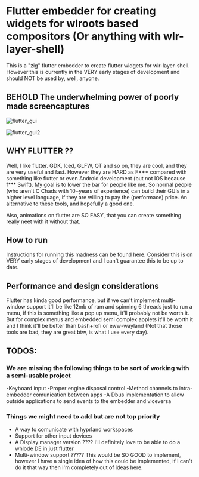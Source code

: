 
# Flutter embedder for creating widgets for wlroots based compositors (Or anything with wlr-layer-shell) 

This is a "zig" flutter embedder to create flutter widgets for wlr-layer-shell. However this is currently in the VERY early stages of development and should NOT be used by, well, anyone.

## BEHOLD The underwhelming power of poorly made screencaptures

![flutter_gui](./assets/out.gif)

![flutter_gui2](./assets/out2.gif)



## WHY FLUTTER ??

Well, I like flutter. GDK, Iced, GLFW, QT and so on, they are cool, and they are very useful and fast. However they are HARD as F*** compared with something like flutter or even Android development (but not IOS because f*** Swift). My goal is to lower the bar for people like me. So normal people (who aren't C Chads with 10+years of experience) can build their GUIs in a higher level language, if they are willing to pay the (performace) price. An alternative to these tools, and hopefully a good one.

Also, animations on flutter are SO EASY, that you can create something really neet with it without that.


## How to run

Instructions for running this madness can be found [here](./instructions.md). Consider this is on VERY early stages of development and I can't guarantee this to be up to date.

## Performance and design considerations 

Flutter has kinda good performance, but if we can't implement multi-window support it'll be like 12mb of ram and spinning 6 threads just to run a menu, if this is something like a pop up menu, it'll probably not be worth it. But for complex menus and embedded semi complex applets it'll be worth it and I think it'll be better than bash+rofi or eww-wayland (Not that those tools are bad, they are great btw, is what I use every day).

## TODOS:

### We are missing the following things to be sort of working with a semi-usable project

-Keyboard input
-Proper engine disposal control
-Method channels to intra-embedder comunication between apps
-A Dbus implementation to allow outside applications to send events to the embedder and viceversa


### Things we might need to add but are not top priority
    
- A way to comunicate with hyprland workspaces
- Support for other input devices
- A Display manager version ???? I'll definitely love to be able to do a whlode DE in just flutter
- Multi-window support ????? This would be SO GOOD to implement, however I have a single idea of how this could be implemented, if I can't do it that way then I'm completely out of ideas here.
    




